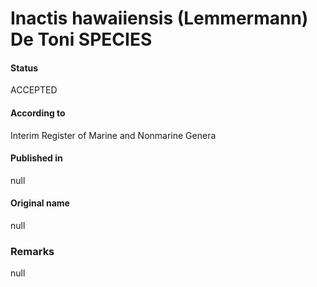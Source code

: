 # Inactis hawaiiensis (Lemmermann) De Toni SPECIES

#### Status
ACCEPTED

#### According to
Interim Register of Marine and Nonmarine Genera

#### Published in
null

#### Original name
null

### Remarks
null